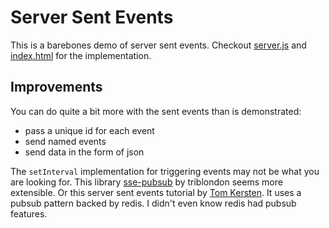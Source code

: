 # Server Sent Events

This is a barebones demo of server sent events. Checkout [server.js]('/server.js') and [index.html]('/index.html') for the implementation.

## Improvements

You can do quite a bit more with the sent events than is demonstrated:

- pass a unique id for each event
- send named events
- send data in the form of json

The `setInterval` implementation for triggering events may not be what you are looking for. This library [sse-pubsub](https://www.npmjs.com/package/sse-pubsub) by triblondon seems more extensible. Or this server sent events tutorial by [Tom Kersten](https://tomkersten.com/articles/server-sent-events-with-node/). It uses a pubsub pattern backed by redis. I didn't even know redis had pubsub features.

